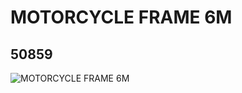# MOTORCYCLE FRAME 6M
## 50859
![MOTORCYCLE FRAME 6M](https://lc-www-live-s.legocdn.com/media/bricks/5/2/4530673.jpg)